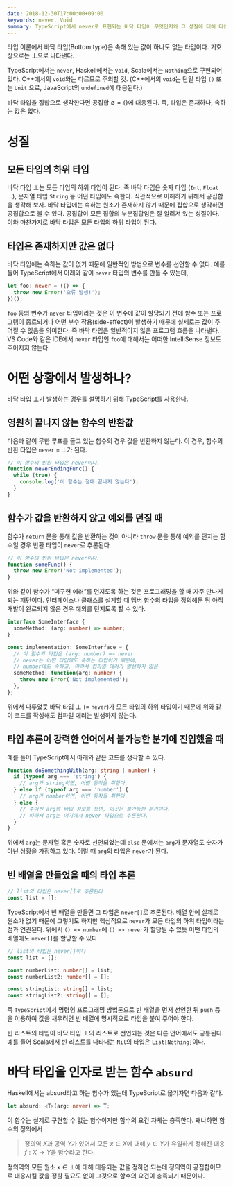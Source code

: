 ```yaml
---
date: 2018-12-30T17:00:00+09:00
keywords: never, Void
summary: TypeScript에서 never로 표현되는 바닥 타입이 무엇인지와 그 성질에 대해 다룹니다
---
```


타입 이론에서 바닥 타입(Bottom type)은 속해 있는 값이 하나도 없는 타입이다. 기호 상으로는 $\perp$으로 나타낸다.

TypeScript에서는 `never`, Haskell에서는 `Void`, Scala에서는 `Nothing`으로 구현되어 있다. C++에서의 `void`와는 다르므로 주의할 것. (C++에서의 `void`는 단일 타입 `()` 또는 `Unit` 으로, JavaScript의 `undefined`에 대응된다.)

바닥 타입을 집합으로 생각한다면 공집합 $\emptyset = \{\}$에 대응된다. 즉, 타입은 존재하나, 속하는 값은 없다.

# 성질

## 모든 타입의 하위 타입

바닥 타입 $\perp$는 모든 타입의 하위 타입이 된다. 즉 바닥 타입은 숫자 타입 (`Int`, `Float` ...), 문자열 타입 `String` 등 어떤 타입에도 속한다. 직관적으로 이해하기 위해서 공집합을 생각해 보자. 바닥 타입에는 속하는 원소가 존재하지 않기 때문에 집합으로 생각하면 공집합으로 볼 수 있다. 공집합이 모든 집합의 부분집합임은 잘 알려져 있는 성질이다. 이와 마찬가지로 바닥 타입은 모든 타입의 하위 타입이 된다.

## 타입은 존재하지만 값은 없다

바닥 타입에는 속하는 값이 없기 때문에 일반적인 방법으로 변수를 선언할 수 없다. 예를 들어 TypeScript에서 아래와 같이 `never` 타입의 변수를 만들 수 있는데,

```ts
let foo: never = (() => {
  throw new Error('오류 발생!');
})();
```

`foo` 등의 변수가 `never` 타입이라는 것은 이 변수에 값이 할당되기 전에 함수 또는 프로그램이 종료되거나 어떤 부수 작용(side-effect)이 발생하기 때문에 실제로는 값이 주어질 수 없음을 의미한다. 즉 바닥 타입은 일반적이지 않은 프로그램 흐름을 나타낸다. VS Code와 같은 IDE에서 `never` 타입인 `foo`에 대해서는 어떠한 IntelliSense 정보도 주어지지 않는다.

# 어떤 상황에서 발생하나?

바닥 타입 $\perp$가 발생하는 경우를 설명하기 위해 TypeScript를 사용한다.

## 영원히 끝나지 않는 함수의 반환값

다음과 같이 무한 루프를 돌고 있는 함수의 경우 값을 반환하지 않는다. 이 경우, 함수의 반환 타입은 `never` = $\perp$가 된다.

```ts
// 이 함수의 반환 타입은 never이다.
function neverEndingFunc() {
  while (true) {
    console.log('이 함수는 절대 끝나지 않는다');
  }
}
```

## 함수가 값을 반환하지 않고 예외를 던질 때

함수가 `return` 문을 통해 값을 반환하는 것이 아니라 `throw` 문을 통해 예외를 던지는 함수일 경우 반환 타입이 `never`로 추론된다.

```ts
// 이 함수의 반환 타입은 never이다.
function someFunc() {
  throw new Error('Not implemented');
}
```

위와 같이 함수가 “미구현 에러”를 던지도록 하는 것은 프로그래밍을 할 때 자주 만나게 되는 패턴이다. 인터페이스나 클래스를 설계할 때 멤버 함수의 타입을 정의해둔 뒤 아직 개발이 완료되지 않은 경우 예외를 던지도록 할 수 있다.

```ts
interface SomeInterface {
  someMethod: (arg: number) => number;
}

const implementation: SomeInterface = {
  // 이 함수의 타입은 (arg: number) => never
  // never는 어떤 타입에도 속하는 타입이기 때문에,
  // number에도 속하고, 따라서 컴파일 에러가 발생하지 않음
  someMethod: function(arg: number) {
    throw new Error('Not implemented');
  },
};
```

위에서 다루었듯 바닥 타입 $\perp$ (= `never`)가 모든 타입의 하위 타입이기 때문에 위와 같이 코드를 작성해도 컴파일 에러는 발생하지 않는다.

## 타입 추론이 강력한 언어에서 불가능한 분기에 진입했을 때

예를 들어 TypeScript에서 아래와 같은 코드를 생각할 수 있다.

```ts
function doSomethingWith(arg: string | number) {
  if (typeof arg === 'string') {
    // arg가 string이면, 어떤 동작을 취한다.
  } else if (typeof arg === 'number') {
    // arg가 number이면, 어떤 동작을 취한다.
  } else {
    // 주어진 arg의 타입 정보를 보면, 이곳은 불가능한 분기이다.
    // 따라서 arg는 여기에서 never 타입으로 추론된다.
  }
}
```

위에서 `arg`는 문자열 혹은 숫자로 선언되었는데 `else` 문에서는 `arg`가 문자열도 숫자가 아닌 상황을 가정하고 있다. 이럴 때 `arg`의 타입은 `never`가 된다.

## 빈 배열을 만들었을 때의 타입 추론

```ts
// list의 타입은 never[]로 추론된다
const list = [];
```

TypeScript에서 빈 배열을 만들면 그 타입은 `never[]`로 추론된다. 배열 안에 실제로 원소가 없기 때문에 그렇기도 하지만 핵심적으로 `never`가 모든 타입의 하위 타입이라는 점과 연관된다. 위에서 `() => number`에 `() => never`가 할당될 수 있듯 어떤 타입의 배열에도 `never[]`를 할당할 수 있다.

```ts
// list의 타입은 never[]이다
const list = [];

const numberList: number[] = list;
const numberList2: number[] = [];

const stringList: string[] = list;
const stringList2: string[] = [];
```

즉 `TypeScript`에서 명령형 프로그래밍 방법론으로 빈 배열을 먼저 선언한 뒤 `push` 등을 이용하여 값을 채우려면 빈 배열에 명시적으로 타입을 붙여 주어야 한다.

빈 리스트의 타입이 바닥 타입 $\perp$의 리스트로 선언되는 것은 다른 언어에서도 공통된다. 예를 들어 Scala에서 빈 리스트를 나타내는 `Nil`의 타입은 `List[Nothing]`이다.

# 바닥 타입을 인자로 받는 함수 `absurd`

Haskell에서는 absurd라고 하는 함수가 있는데 TypeScript로 옮기자면 다음과 같다.

```ts
let absurd: <T>(arg: never) => T;
```

이 함수는 실제로 구현할 수 없는 함수이지만 함수의 요건 자체는 충족한다. 왜냐하면 함수의 정의에서

> 정의역 $X$과 공역 $Y$가 있어서 모든 $x \in X$에 대해 $y \in Y$가 유일하게 정해진 대응 $f: X \rightarrow Y$을 함수라고 한다.

정의역의 모든 원소 $x \in \perp$에 대해 대응되는 값을 정하면 되는데 정의역이 공집합이므로 대응시킬 값을 정할 필요도 없이 그것으로 함수의 요건이 충족되기 때문이다.
